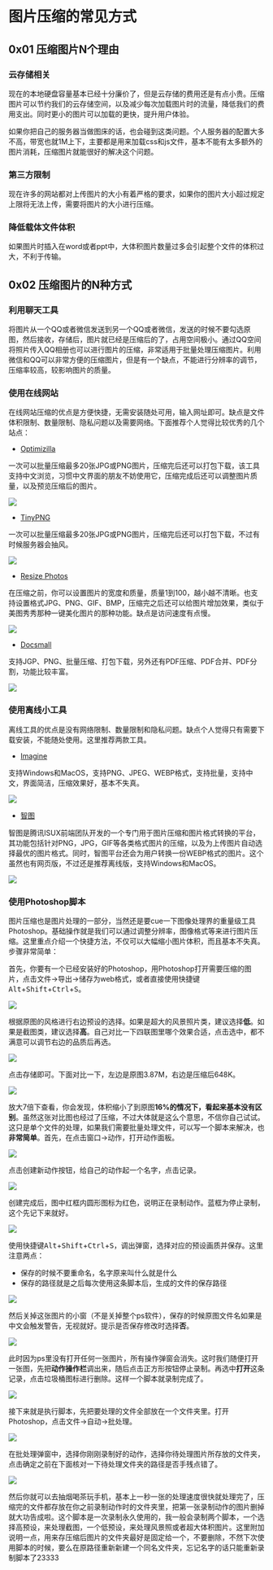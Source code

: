 # 图片压缩的常见方式


## 0x01 压缩图片N个理由

### 云存储相关

现在的本地硬盘容量基本已经十分廉价了，但是云存储的费用还是有点小贵。压缩图片可以节约我们的云存储空间，以及减少每次加载图片时的流量，降低我们的费用支出。同时更小的图片可以加载的更快，提升用户体验。

如果你把自己的服务器当做图床的话，也会碰到这类问题。个人服务器的配置大多不高，带宽也就1M上下，主要都是用来加载css和js文件，基本不能有太多额外的图片消耗，压缩图片就能很好的解决这个问题。

### 第三方限制

现在许多的网站都对上传图片的大小有着严格的要求，如果你的图片大小超过规定上限将无法上传，需要将图片的大小进行压缩。

### 降低载体文件体积

如果图片时插入在word或者ppt中，大体积图片数量过多会引起整个文件的体积过大，不利于传输。

## 0x02 压缩图片的N种方式

### 利用聊天工具

将图片从一个QQ或者微信发送到另一个QQ或者微信，发送的时候不要勾选原图，然后接收，存储后，图片就已经是压缩后的了，占用空间极小。通过QQ空间将照片传入QQ相册也可以进行图片的压缩，非常适用于批量处理压缩图片。利用微信和QQ可以非常方便的压缩图片，但是有一个缺点，不能进行分辨率的调节，压缩率较高，较影响图片的质量。

### 使用在线网站

在线网站压缩的优点是方便快捷，无需安装随处可用，输入网址即可。缺点是文件体积限制、数量限制、隐私问题以及需要网络。下面推荐个人觉得比较优秀的几个站点：

+ [Optimizilla](https://imagecompressor.com/zh/)

一次可以批量压缩最多20张JPG或PNG图片，压缩完后还可以打包下载，该工具支持中文浏览，习惯中文界面的朋友不妨使用它，压缩完成后还可以调整图片质量，以及预览压缩后的图片。

![](https://ptbuff-1301738307.cos.ap-guangzhou.myqcloud.com/2020-04-06-imgCompression-1.png)

+ [TinyPNG](https://tinypng.com/)

一次可以批量压缩最多20张JPG或PNG图片，压缩完后还可以打包下载，不过有时候服务器会抽风。

![](https://ptbuff-1301738307.cos.ap-guangzhou.myqcloud.com/2020-04-06-imgCompression-2.png)

+ [Resize Photos](http://www.resize-photos.com/)

在压缩之前，你可以设置图片的宽度和质量，质量1到100，越小越不清晰。也支持设置格式JPG、PNG、GIF、BMP，压缩完之后还可以给图片增加效果，类似于美图秀秀那种一键美化图片的那种功能。缺点是访问速度有点慢。

![](https://ptbuff-1301738307.cos.ap-guangzhou.myqcloud.com/2020-04-06-imgCompression-3.png)

+ [Docsmall](https://docsmall.com/image-compress)

支持JGP、PNG、批量压缩、打包下载，另外还有PDF压缩、PDF合并、PDF分割，功能比较丰富。

![](https://ptbuff-1301738307.cos.ap-guangzhou.myqcloud.com/2020-04-06-imgCompression-4.png)

### 使用离线小工具

离线工具的优点是没有网络限制、数量限制和隐私问题。缺点个人觉得只有需要下载安装，不能随处使用。这里推荐两款工具。

+ [Imagine](https://github.com/meowtec/Imagine/releases)

支持Windows和MacOS，支持PNG、JPEG、WEBP格式，支持批量，支持中文，界面简洁，压缩效果好，基本不失真。

![](https://ptbuff-1301738307.cos.ap-guangzhou.myqcloud.com/2020-04-06-imgCompression-5.png)

+ [智图](https://zhitu.isux.us/index.php/preview/download)

智图是腾讯ISUX前端团队开发的一个专门用于图片压缩和图片格式转换的平台，其功能包括针对PNG，JPG，GIF等各类格式图片的压缩，以及为上传图片自动选择最优的图片格式。同时，智图平台还会为用户转换一份WEBP格式的图片。这个虽然也有网页版，不过还是推荐离线版，支持Windows和MacOS。

![](https://ptbuff-1301738307.cos.ap-guangzhou.myqcloud.com/2020-04-06-imgCompression-6.png)

### 使用Photoshop脚本

图片压缩也是图片处理的一部分，当然还是要cue一下图像处理界的重量级工具Photoshop。基础操作就是我们可以通过调整分辨率，图像格式等来进行图片压缩。这里重点介绍一个快捷方法，不仅可以大幅缩小图片体积，而且基本不失真。步骤非常简单：

首先，你要有一个已经安装好的Photoshop，用Photoshop打开需要压缩的图片，点击文件->导出->储存为web格式，或者直接使用快捷键<kbd>Alt</kbd>+<kbd>Shift</kbd>+<kbd>Ctrl</kbd>+<kbd>S</kbd>。

![](https://ptbuff-1301738307.cos.ap-guangzhou.myqcloud.com/2020-04-06-imgCompression-7.png)

根据原图的风格进行右边预设的选择。如果是超大的风景照片类，建议选择**低**。如果是截图类，建议选择**高**。自己对比一下四联图里哪个效果合适，点击选中，都不满意可以调节右边的品质后再选。

![](https://ptbuff-1301738307.cos.ap-guangzhou.myqcloud.com/2020-04-06-imgCompression-8.png)

点击存储即可。下面对比一下，左边是原图3.87M，右边是压缩后648K。

![](https://ptbuff-1301738307.cos.ap-guangzhou.myqcloud.com/2020-04-06-imgCompression-9.png)

放大7倍下查看，你会发现，体积缩小了到原图**16%**的情况下，看起来**基本没有区别**。虽然这张对比图也经过了压缩，不过大体就是这么个意思，不信你自己试试。这只是单个文件的处理，如果我们需要批量处理文件，可以写一个脚本来解决，也**非常简单**。首先，在点击窗口->动作，打开动作面板。

![](https://ptbuff-1301738307.cos.ap-guangzhou.myqcloud.com/2020-04-06-imgCompression-10.png)

点击创建新动作按钮，给自己的动作起一个名字，点击记录。

![](https://ptbuff-1301738307.cos.ap-guangzhou.myqcloud.com/2020-04-06-imgCompression-11.png)

创建完成后，图中红框内圆形图标为红色，说明正在录制动作。蓝框为停止录制，这个先记下来就好。

![](https://ptbuff-1301738307.cos.ap-guangzhou.myqcloud.com/2020-04-06-imgCompression-12.png)

使用快捷键<kbd>Alt</kbd>+<kbd>Shift</kbd>+<kbd>Ctrl</kbd>+<kbd>S</kbd>，调出弹窗，选择对应的预设画质并保存。这里注意两点：

+ 保存的时候不要重命名，名字原来叫什么就是什么
+ 保存的路径就是之后每次使用这条脚本后，生成的文件的保存路径

![](https://ptbuff-1301738307.cos.ap-guangzhou.myqcloud.com/2020-04-06-imgCompression-13.png)

然后关掉这张图片的小窗（不是关掉整个ps软件），保存的时候原图文件名如果是中文会触发警告，无视就好。提示是否保存修改时选择**否**。

![](https://ptbuff-1301738307.cos.ap-guangzhou.myqcloud.com/2020-04-06-imgCompression-14.png)

此时因为ps里没有打开任何一张图片，所有操作弹窗会消失。这时我们随便打开一张图，先把**动作操作栏**调出来，随后点击正方形按钮停止录制。再选中**打开**这条记录，点击垃圾桶图标进行删除。这样一个脚本就录制完成了。

![](https://ptbuff-1301738307.cos.ap-guangzhou.myqcloud.com/2020-04-06-imgCompression-15.png)

接下来就是执行脚本，先把要处理的文件全部放在一个文件夹里。打开Photoshop，点击文件->自动->批处理。

![](https://ptbuff-1301738307.cos.ap-guangzhou.myqcloud.com/2020-04-06-imgCompression-16.png)

在批处理弹窗中，选择你刚刚录制好的动作，选择你待处理图片所存放的文件夹，点击确定之前在下面核对一下待处理文件夹的路径是否手残点错了。

![](https://ptbuff-1301738307.cos.ap-guangzhou.myqcloud.com/2020-04-06-imgCompression-17.png)

然后你就可以去抽烟喝茶玩手机，基本上一秒一张的处理速度很快就处理完了，压缩完的文件都存放在你之前录制动作时的文件夹里，把第一张录制动作的图片删掉就大功告成啦。这个脚本是一次录制永久使用的，我一般会录制两个脚本，一个选择高预设，来处理截图，一个低预设，来处理风景照或者超大体积图片。这里附加说明一点，用来存压缩后图片的文件夹最好是固定给一个，不要删除，不然下次使用脚本的时候，要么在原路径重新新建一个同名文件夹，忘记名字的话只能重新录制脚本了23333
